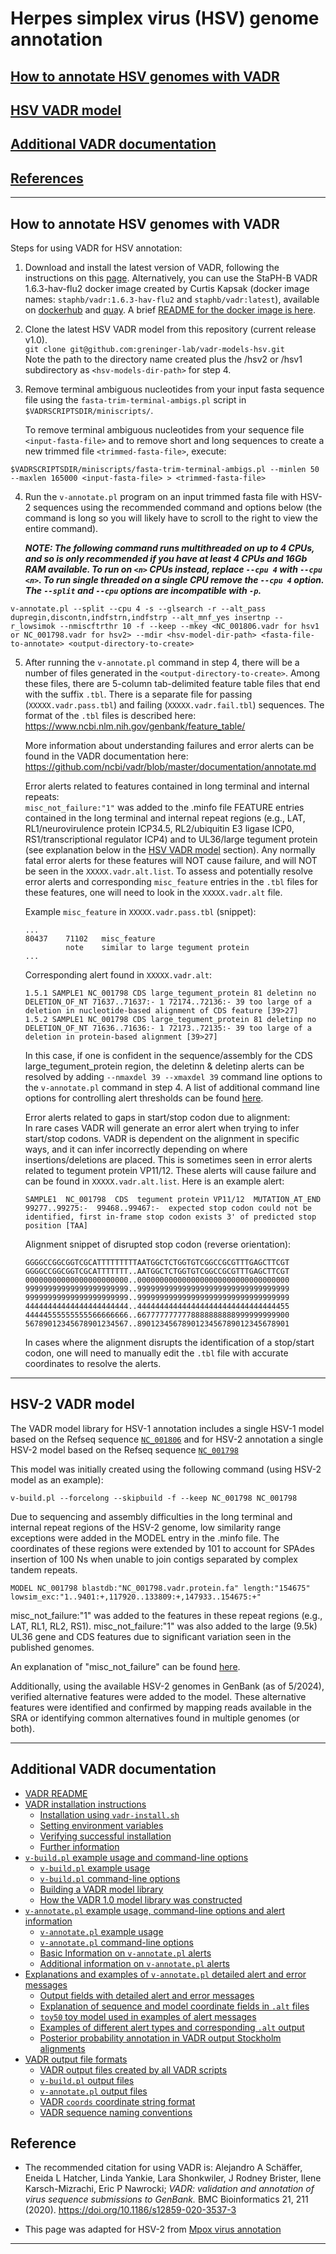 # <a name="documentation"></a>Herpes simplex virus (HSV) genome annotation

## [How to annotate HSV genomes with VADR](#howto)

## [HSV VADR model](#hsvmodel)

## [Additional VADR documentation](#docs)

## [References](#reference)

---
## <a name="howto"></a>How to annotate HSV genomes with VADR

Steps for using VADR for HSV annotation:

1. Download and install the latest version of VADR, following the
   instructions on this [page](https://github.com/ncbi/vadr/tree/master).
   Alternatively, you can use the StaPH-B VADR 1.6.3-hav-flu2
   docker image created by Curtis Kapsak (docker image names:
   `staphb/vadr:1.6.3-hav-flu2` and `staphb/vadr:latest`), available on 
   [dockerhub](https://hub.docker.com/r/staphb/vadr/tags) and
   [quay](https://quay.io/repository/staphb/vadr?tab=tags). A brief
   [README for the docker image is here](https://github.com/StaPH-B/docker-builds/tree/master/vadr/1.6.3-hav-flu2).
 
2. Clone the latest HSV VADR model from this repository (current release v1.0).<br/>
   `git clone git@github.com:greninger-lab/vadr-models-hsv.git`<br/>
   Note the path to the directory name created plus the /hsv2 or /hsv1
   subdirectory as `<hsv-models-dir-path>`
   for step 4.

4. Remove terminal ambiguous nucleotides from your
   input fasta sequence file using the `fasta-trim-terminal-ambigs.pl`
   script in `$VADRSCRIPTSDIR/miniscripts/`.

   To remove terminal ambiguous nucleotides from your sequence file
   `<input-fasta-file>` and to remove short and long sequences to create a new trimmed file
   `<trimmed-fasta-file>`, execute:

```
$VADRSCRIPTSDIR/miniscripts/fasta-trim-terminal-ambigs.pl --minlen 50 --maxlen 165000 <input-fasta-file> > <trimmed-fasta-file>
```        

4. Run the `v-annotate.pl` program on an input trimmed fasta file with
   HSV-2 sequences using the recommended command and options
   below (the command is long so you will likely have to scroll to the right to view the entire command).

   ***NOTE: The following command runs multithreaded on up to 4 CPUs,
   and so is only recommended if you have at least 4 CPUs and 16Gb RAM
   available. To run on `<n>` CPUs instead, replace `--cpu 4` with
   `--cpu <n>`. To run single threaded on a single CPU remove the
   `--cpu 4` option. The `--split` and `--cpu` options are
   incompatible with `-p`.***

```
v-annotate.pl --split --cpu 4 -s --glsearch -r --alt_pass dupregin,discontn,indfstrn,indfstrp --alt_mnf_yes insertnp --r_lowsimok --nmiscftrthr 10 -f --keep --mkey <NC_001806.vadr for hsv1 or NC_001798.vadr for hsv2> --mdir <hsv-model-dir-path> <fasta-file-to-annotate> <output-directory-to-create>
```

5. After running the `v-annotate.pl` command in step 4, there will be a number of files
   generated in the `<output-directory-to-create>`. Among these files, there are 5-column
   tab-delimited feature table files that end with the suffix `.tbl`. There is a separate
   file for passing (`XXXXX.vadr.pass.tbl`) and failing (`XXXXX.vadr.fail.tbl`) sequences.
   The format of the `.tbl` files is described here:
   https://www.ncbi.nlm.nih.gov/genbank/feature_table/

   More information about understanding failures and error alerts can be found in the VADR
   documentation here: https://github.com/ncbi/vadr/blob/master/documentation/annotate.md

   Error alerts related to features contained in long terminal and internal repeats:<br/>
   `misc_not_failure:"1"` was added to the .minfo file FEATURE entries contained in the long terminal
   and internal repeat regions (e.g., LAT, RL1/neurovirulence protein ICP34.5,
   RL2/ubiquitin E3 ligase ICP0, RS1/transcriptional regulator ICP4) and to
   UL36/large tegument protein (see explanation below in the [HSV VADR model](#hsvmodel) section).
   Any normally fatal error alerts for these features will NOT cause failure, and will NOT be
   seen in the `XXXXX.vadr.alt.list`. To assess and potentially resolve error alerts
   and corresponding `misc_feature` entries in the `.tbl` files for these features, one
   will need to look in the `XXXXX.vadr.alt` file.

   Example `misc_feature` in `XXXXX.vadr.pass.tbl` (snippet):
   ```
   ...
   80437	71102	misc_feature
			note	similar to large tegument protein
   ...
   ```
   Corresponding alert found in `XXXXX.vadr.alt`:
   ```
   1.5.1 SAMPLE1 NC_001798 CDS large_tegument_protein 81 deletinn no DELETION_OF_NT 71637..71637:- 1 72174..72136:- 39 too large of a deletion in nucleotide-based alignment of CDS feature [39>27]
   1.5.2 SAMPLE1 NC_001798 CDS large_tegument_protein 81 deletinp no DELETION_OF_NT 71636..71636:- 1 72173..72135:- 39 too large of a deletion in protein-based alignment [39>27]
   ```
   In this case, if one is confident in the sequence/assembly for the CDS large_tegument_protein region,
   the deletinn & deletinp alerts can be resolved by adding `--nmaxdel 39 --xmaxdel 39` command line
   options to the `v-annotate.pl` command in step 4. A list of additional command line options for
   controlling alert thresholds can be found [here](https://github.com/ncbi/vadr/blob/release-1.6.3/documentation/annotate.md#v-annotatepl-options-for-controlling-thresholds-related-to-alerts-).

   Error alerts related to gaps in start/stop codon due to alignment:<br/>
   In rare cases VADR will generate an error alert when trying to infer start/stop codons.
   VADR is dependent on the alignment in specific ways, and it can infer incorrectly depending on where
   insertions/deletions are placed. This is sometimes seen in error alerts related to tegument protein VP11/12.
   These alerts will cause failure and can be found in `XXXXX.vadr.alt.list`. Here is an
   example alert: 
   ```
   SAMPLE1  NC_001798  CDS  tegument protein VP11/12  MUTATION_AT_END 99277..99275:-  99468..99467:-  expected stop codon could not be identified, first in-frame stop codon exists 3' of predicted stop position [TAA]
   ```  
   Alignment snippet of disrupted stop codon (reverse orientation):
   ```
   GGGGCCGGCGGTCGCATTTTTTTTTAATGGCTCTGGTGTCGGCCGCGTTTGAGCTTCGT
   GGGGCCGGCGGTCGCATTTTTTT..AATGGCTCTGGTGTCGGCCGCGTTTGAGCTTCGT
   00000000000000000000000..0000000000000000000000000000000000
   99999999999999999999999..9999999999999999999999999999999999
   99999999999999999999999..9999999999999999999999999999999999
   44444444444444444444444..4444444444444444444444444444444455
   44444555555555566666666..6677777777778888888888999999999900
   56789012345678901234567..8901234567890123456789012345678901
   ```
   In cases where the alignment disrupts the identification of a stop/start codon, one will need
   to manually edit the `.tbl` file with accurate coordinates to resolve the alerts.

---
## <a name="hsvmodel"></a>HSV-2 VADR model

The VADR model library for HSV-1 annotation includes a single HSV-1
model based on the Refseq sequence [`NC_001806`](https://ncbi.nlm.nih.gov/nuccore/NC_001806.2)
and for HSV-2 annotation a single HSV-2 model based on the
Refseq sequence [`NC_001798`](https://www.ncbi.nlm.nih.gov/nuccore/NC_001798.2)

This model was initially created using the following command (using HSV-2 model as an example):
```
v-build.pl --forcelong --skipbuild -f --keep NC_001798 NC_001798
```
Due to sequencing and assembly difficulties in the long terminal and 
internal repeat regions of the HSV-2 genome, low similarity range 
exceptions were added in the MODEL entry in the .minfo file. The 
coordinates of these regions were extended by 101 to account for 
SPAdes insertion of 100 Ns when unable to join contigs separated 
by complex tandem repeats. 
```
MODEL NC_001798 blastdb:"NC_001798.vadr.protein.fa" length:"154675" lowsim_exc:"1..9401:+,117920..133809:+,147933..154675:+"
```
misc_not_failure:"1" was added to the features in these repeat regions 
(e.g., LAT, RL1, RL2, RS1).
misc_not_failure:"1" was also added to the large (9.5k) UL36 gene 
and CDS features due to significant variation seen in the published genomes.

An explanation of "misc_not_failure" can be found [here](https://github.com/ncbi/vadr/blob/vadr-1.6.3/documentation/annotate.md#mnf).

Additionally, using the available HSV-2 genomes in GenBank (as of 5/2024), 
verified alternative features were added to the model. These 
alternative features were identified and confirmed by mapping reads 
available in the SRA or identifying common alternatives found in multiple 
genomes (or both). 

---

## <a name="docs"> Additional VADR documentation

* [VADR README](https://github.com/ncbi/vadr/blob/master/README.md#top)
* [VADR installation instructions](https://github.com/ncbi/vadr/blob/master/documentation/install.md#top)
  * [Installation using `vadr-install.sh`](https://github.com/ncbi/vadr/blob/master/documentation/install.md#install)
  * [Setting environment variables](https://github.com/ncbi/vadr/blob/master/documentation/install.md#environment)
  * [Verifying successful installation](https://github.com/ncbi/vadr/blob/master/documentation/install.md#tests)
  * [Further information](https://github.com/ncbi/vadr/blob/master/documentation/install.md#further)
* [`v-build.pl` example usage and command-line options](https://github.com/ncbi/vadr/blob/master/documentation/build.md#top)
  * [`v-build.pl` example usage](https://github.com/ncbi/vadr/blob/master/documentation/build.md#exampleusage)
  * [`v-build.pl` command-line options](https://github.com/ncbi/vadr/blob/master/documentation/build.md#options)
  * [Building a VADR model library](https://github.com/ncbi/vadr/blob/master/documentation/build.md#library)
  * [How the VADR 1.0 model library was constructed](https://github.com/ncbi/vadr/blob/master/documentation/build.md#1.0library)
* [`v-annotate.pl` example usage, command-line options and alert information](https://github.com/ncbi/vadr/blob/master/documentation/annotate.md#top)
  * [`v-annotate.pl` example usage](https://github.com/ncbi/vadr/blob/master/documentation/annotate.md#exampleusage)
  * [`v-annotate.pl` command-line options](https://github.com/ncbi/vadr/blob/master/documentation/annotate.md#options)
  * [Basic Information on `v-annotate.pl` alerts](https://github.com/ncbi/vadr/blob/master/documentation/annotate.md#alerts)
  * [Additional information on `v-annotate.pl` alerts](https://github.com/ncbi/vadr/blob/master/documentation/annotate.md#alerts2)
* [Explanations and examples of `v-annotate.pl` detailed alert and error messages](https://github.com/ncbi/vadr/blob/master/documentation/alerts.md#top)
  * [Output fields with detailed alert and error messages](https://github.com/ncbi/vadr/blob/master/documentation/alerts.md#files)
  * [Explanation of sequence and model coordinate fields in `.alt` files](https://github.com/ncbi/vadr/blob/master/documentation/alerts.md#coords)
  * [`toy50` toy model used in examples of alert messages](https://github.com/ncbi/vadr/blob/master/documentation/alerts.md#toy)
  * [Examples of different alert types and corresponding `.alt` output](https://github.com/ncbi/vadr/blob/master/documentation/alerts.md#examples)
  * [Posterior probability annotation in VADR output Stockholm alignments](https://github.com/ncbi/vadr/blob/master/documentation/alerts.md#pp)
* [VADR output file formats](https://github.com/ncbi/vadr/blob/master/documentation/formats.md#top)
  * [VADR output files created by all VADR scripts](https://github.com/ncbi/vadr/blob/master/documentation/formats.md#generic)
  * [`v-build.pl` output files](https://github.com/ncbi/vadr/blob/master/documentation/formats.md#build)
  * [`v-annotate.pl` output files](https://github.com/ncbi/vadr/blob/master/documentation/formats.md#annotate)
  * [VADR `coords` coordinate string format](https://github.com/ncbi/vadr/blob/master/documentation/formats.md#coords)
  * [VADR sequence naming conventions](https://github.com/ncbi/vadr/blob/master/documentation/formats.md#seqnames)


## Reference <a name="reference"></a>
* The recommended citation for using VADR is:
  Alejandro A Schäffer, Eneida L Hatcher, Linda Yankie, Lara Shonkwiler,
  J Rodney Brister, Ilene Karsch-Mizrachi, Eric P Nawrocki; *VADR:
  validation and annotation of virus sequence submissions to
  GenBank.* BMC Bioinformatics 21, 211
  (2020). https://doi.org/10.1186/s12859-020-3537-3

* This page was adapted for HSV-2 from [Mpox virus annotation](https://github.com/ncbi/vadr/wiki/Mpox-virus-annotation)

---

